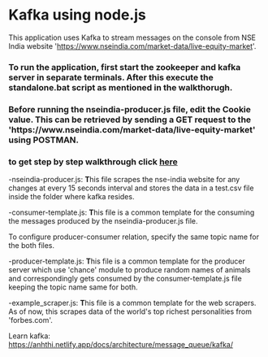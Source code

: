 # Kafka using node.js
This application uses Kafka to stream messages on the console from NSE India website 'https://www.nseindia.com/market-data/live-equity-market'.

<h3> To run the application, first start the zookeeper and kafka server in separate terminals. After this execute the standalone.bat script as mentioned in the walkthorugh.</h3>

<h3>Before running the nseindia-producer.js file, edit the Cookie value. This can be retrieved by sending a GET request to the 'https://www.nseindia.com/market-data/live-equity-market' using POSTMAN.</h3>

<h3> to get step by step walkthrough click <a href="https://github.com/AbhiGupta8295/Kafka-streaming/blob/master/kafka%20steps.txt">here</a></h3>

-nseindia-producer.js: <strong>T</strong>his file scrapes the nse-india website for any changes at every 15 seconds interval and stores the data in a test.csv file inside the folder where kafka resides.

-consumer-template.js: <strong>T</strong>his file is a common template for the consuming the messages produced by the nseindia-producer.js file.

To configure producer-consumer relation, specify the same topic name for the both files.

-producer-template.js: <strong>T</strong>his file is a common template for the producer server which use 'chance' module to produce random names of animals and correspondingly gets consumed by the consumer-template.js file keeping the topic name same for both.

-example_scraper.js: <strong>T</strong>his file is a common template for the web scrapers. As of now, this scrapes data of the world's top richest personalities from 'forbes.com'.

Learn kafka: https://anhthi.netlify.app/docs/architecture/message_queue/kafka/
